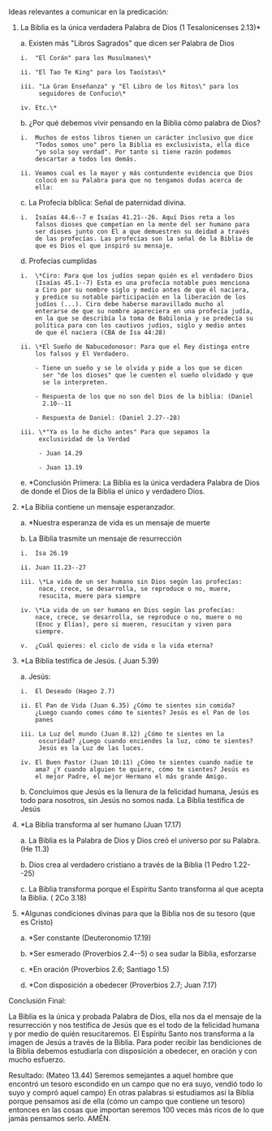 Ideas relevantes a comunicar en la predicación:

1.  La Biblia es la única verdadera Palabra de Dios (1 Tesalonicenses
    2.13)\*

    a.  Existen más "Libros Sagrados" que dicen ser Palabra de Dios

        i.  "El Corán" para los Musulmanes\*

        ii. "El Tao Te King" para los Taoístas\*

        iii. "La Gran Enseñanza" y "El Libro de los Ritos\" para los
             seguidores de Confucio\*

        iv. Etc.\*

    b.  ¿Por qué debemos vivir pensando en la Biblia cómo palabra de
        Dios?

        i.  Muchos de estos libros tienen un carácter inclusivo que dice
            "Todos somos uno" pero la Biblia es exclusivista, ella dice
            "yo sola soy verdad". Por tanto si tiene razón podemos
            descartar a todos los demás.

        ii. Veamos cual es la mayor y más contundente evidencia que Dios
            colocó en su Palabra para que no tengamos dudas acerca de
            ella:

    c.  La Profecía bíblica: Señal de paternidad divina.

        i.  Isaías 44.6--7 e Isaías 41.21--26. Aquí Dios reta a los
            falsos dioses que competían en la mente del ser humano para
            ser dioses junto con Él a que demuestren su deidad a través
            de las profecías. Las profecías son la señal de la Biblia de
            que es Dios el que inspiró su mensaje.

    d.  Profecías cumplidas

        i.  \*Ciro: Para que los judíos sepan quién es el verdadero Dios
            (Isaías 45.1--7) Esta es una profecía notable pues menciona
            a Ciro por su nombre siglo y medio antes de que él naciera,
            y predice su notable participación en la liberación de los
            judíos (...). Ciro debe haberse maravillado mucho al
            enterarse de que su nombre apareciera en una profecía judía,
            en la que se describía la toma de Babilonia y se predecía su
            política para con los cautivos judíos, siglo y medio antes
            de que él naciera (CBA de Isa 44:28)

        ii. \*El Sueño de Nabucodonosor: Para que el Rey distinga entre
            los falsos y El Verdadero.

            - Tiene un sueño y se le olvida y pide a los que se dicen
              ser "de los dioses" que le cuenten el sueño olvidado y que
              se lo interpreten.

            - Respuesta de los que no son del Dios de la biblia: (Daniel
              2.10--11

            - Respuesta de Daniel: (Daniel 2.27--28)

        iii. \*"Ya os lo he dicho antes" Para que sepamos la
             exclusividad de la Verdad

             - Juan 14.29

             - Juan 13.19

    e.  \*Conclusión Primera: La Biblia es la única verdadera Palabra de
        Dios de donde el Dios de la Biblia el único y verdadero Dios.

2.  \*La Biblia contiene un mensaje esperanzador.

    a.  \*Nuestra esperanza de vida es un mensaje de muerte

    b.  La Biblia trasmite un mensaje de resurrección

        i.  Isa 26.19

        ii. Juan 11.23--27

        iii. \*La vida de un ser humano sin Dios según las profecías:
             nace, crece, se desarrolla, se reproduce o no, muere,
             resucita, muere para siempre

        iv. \*La vida de un ser humano en Dios según las profecías:
            nace, crece, se desarrolla, se reproduce o no, muere o no
            (Enoc y Elías), pero si mueren, resucitan y viven para
            siempre.

        v.  ¿Cuál quieres: el ciclo de vida o la vida eterna?

3.  \*La Biblia testifica de Jesús. ( Juan 5.39)

    a.  Jesús:

        i.  El Deseado (Hageo 2.7)

        ii. El Pan de Vida (Juan 6.35) ¿Cómo te sientes sin comida?
            ¿Luego cuando comes cómo te sientes? Jesús es el Pan de los
            panes

        iii. La Luz del mundo (Juan 8.12) ¿Cómo te sientes en la
             oscuridad? ¿Luego cuando enciendes la luz, cómo te sientes?
             Jesús es la Luz de las luces.

        iv. El Buen Pastor (Juan 10:11) ¿Cómo te sientes cuando nadie te
            ama? ¿Y cuando alguien te quiere, cómo te sientes? Jesús es
            el mejor Padre, el mejor Hermano el más grande Amigo.

    b.  Concluimos que Jesús es la llenura de la felicidad humana, Jesús
        es todo para nosotros, sin Jesús no somos nada. La Biblia
        testifica de Jesús

4.  \*La Biblia transforma al ser humano (Juan 17.17)

    a.  La Biblia es la Palabra de Dios y Dios creó el universo por su
        Palabra. (He 11.3)

    b.  Dios crea al verdadero cristiano a través de la Biblia (1 Pedro
        1.22--25)

    c.  La Biblia transforma porque el Espíritu Santo transforma al que
        acepta la Biblia. ( 2Co 3.18)

5.  \*Algunas condiciones divinas para que la Biblia nos de su tesoro
    (que es Cristo)

    a.  \*Ser constante (Deuteronomio 17.19)

    b.  \*Ser esmerado (Proverbios 2.4--5) o sea sudar la Biblia,
        esforzarse

    c.  \*En oración (Proverbios 2.6; Santiago 1.5)

    d.  \*Con disposición a obedecer (Proverbios 2.7; Juan 7.17)

Conclusión Final:

La Biblia es la única y probada Palabra de Dios, ella nos da el mensaje
de la resurrección y nos testifica de Jesús que es el todo de la
felicidad humana y por medio de quién resucitaremos. El Espíritu Santo
nos transforma a la imagen de Jesús a través de la Biblia. Para poder
recibir las bendiciones de la Biblia debemos estudiarla con disposición
a obedecer, en oración y con mucho esfuerzo.

Resultado: (Mateo 13.44) Seremos semejantes a aquel hombre que encontró
un tesoro escondido en un campo que no era suyo, vendió todo lo suyo y
compró aquel campo) En otras palabras si estudiamos así la Biblia porque
pensamos así de ella (cómo un campo que contiene un tesoro) entonces en
las cosas que importan seremos 100 veces más ricos de lo que jamás
pensamos serlo. AMÉN.
